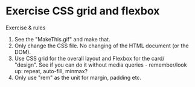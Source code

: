 # Exercise CSS grid and flexbox

Exercise & rules
1. See the "MakeThis.gif" and make that.
2. Only change the CSS file. No changing of the HTML document (or the DOM).
3. Use CSS grid for the overall layout and Flexbox for the card/<article> "design". See if you can do it without media queries - remember/look up: repeat, auto-fill, minmax?
4. Only use "rem" as the unit for margin, padding etc. 
